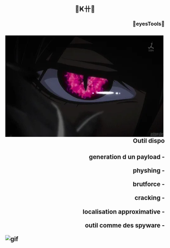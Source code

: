 <h2 align="center">🌸Ҝ卄🌸</h2>
<h3 align="right" >🌸eyesTools🌸<h3>

<p><img align="left" alt="gif" src="https://github.com/KHhkvrc/KHHK/blob/main/giphy.gif" width="500" height="320" /></p>
<div>
<h3 align="right"> Outil dispo <h3>
  <p align="right"> generation d un payload -<p>
  <p align="right"> physhing -<p>
  <p align="right"> brutforce -<p>
  <p align="right">cracking -<p>
  <p align="right">localisation approximative -<p>
  <p align="right"> outil comme des spyware -<p>
<div/>
<p><img align="left" alt="gif" src="https://c.tenor.com/Dwfua5i1kQwAAAAM/hi-wave.gif" width="300" height="300" /></p>
